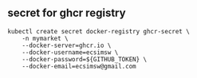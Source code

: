 ## secret for ghcr registry

```shell
kubectl create secret docker-registry ghcr-secret \ 
    -n mymarket \ 
    --docker-server=ghcr.io \
    --docker-username=ecsimsw \
    --docker-password=${GITHUB_TOKEN} \ 
    --docker-email=ecsimsw@gmail.com
```
